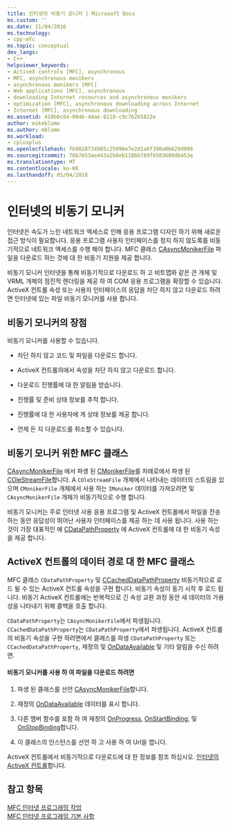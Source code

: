 ```yaml
---
title: 인터넷의 비동기 모니커 | Microsoft Docs
ms.custom: ''
ms.date: 11/04/2016
ms.technology:
- cpp-mfc
ms.topic: conceptual
dev_langs:
- C++
helpviewer_keywords:
- ActiveX controls [MFC], asynchronous
- MFC, asynchronous monikers
- asynchronous monikers [MFC]
- Web applications [MFC], asynchronous
- downloading Internet resources and asynchronous monikers
- optimization [MFC], asynchronous downloading across Internet
- Internet [MFC], asynchronous downloading
ms.assetid: 418b0c64-0046-4dae-8118-c9c762b5822e
author: mikeblome
ms.author: mblome
ms.workload:
- cplusplus
ms.openlocfilehash: fb9828734985c25996e7e2d1a6f390a0b629d998
ms.sourcegitcommit: 76b7653ae443a2b8eb1186b789f8503609d6453e
ms.translationtype: MT
ms.contentlocale: ko-KR
ms.lasthandoff: 05/04/2018
---
```

# <a name="asynchronous-monikers-on-the-internet"></a>인터넷의 비동기 모니커
인터넷은 속도가 느린 네트워크 액세스로 인해 응용 프로그램 디자인 하기 위해 새로운 접근 방식이 필요합니다. 응용 프로그램 사용자 인터페이스를 정지 하지 않도록를 비동기적으로 네트워크 액세스를 수행 해야 합니다. MFC 클래스 [CAsyncMonikerFile](../mfc/reference/casyncmonikerfile-class.md) 파일을 다운로드 하는 것에 대 한 비동기 지원을 제공 합니다.  
  
 비동기 모니커 인터넷을 통해 비동기적으로 다운로드 하 고 비트맵와 같은 큰 개체 및 VRML 개체의 점진적 렌더링을 제공 하 여 COM 응용 프로그램을 확장할 수 있습니다. ActiveX 컨트롤 속성 또는 사용자 인터페이스의 응답을 차단 하지 않고 다운로드 하려면 인터넷에 있는 파일 비동기 모니커를 사용 합니다.  
  
## <a name="advantages-of-asynchronous-monikers"></a>비동기 모니커의 장점  
 비동기 모니커를 사용할 수 있습니다.  
  
-   차단 하지 않고 코드 및 파일을 다운로드 합니다.  
  
-   ActiveX 컨트롤의에서 속성을 차단 하지 않고 다운로드 합니다.  
  
-   다운로드 진행률에 대 한 알림을 받습니다.  
  
-   진행률 및 준비 상태 정보를 추적 합니다.  
  
-   진행률에 대 한 사용자에 게 상태 정보를 제공 합니다.  
  
-   언제 든 지 다운로드를 취소할 수 있습니다.  
  
## <a name="mfc-classes-for-asynchronous-monikers"></a>비동기 모니커 위한 MFC 클래스  
 [CAsyncMonikerFile](../mfc/reference/casyncmonikerfile-class.md) 에서 파생 된 [CMonikerFile](../mfc/reference/cmonikerfile-class.md)를 차례로에서 파생 된 [COleStreamFile](../mfc/reference/colestreamfile-class.md)합니다. A `COleStreamFile` 개체에서 나타내는 데이터의 스트림을 있으며 `CMonikerFile` 개체에서 사용 하는 `IMoniker` 데이터를 가져오려면 및 `CAsyncMonikerFile` 개체가 비동기적으로 수행 합니다.  
  
 비동기 모니커는 주로 인터넷 사용 응용 프로그램 및 ActiveX 컨트롤에서 파일을 전송 하는 동안 응답성이 뛰어난 사용자 인터페이스를 제공 하는 데 사용 됩니다. 사용 하는 것이 가장 대표적인 예 [CDataPathProperty](../mfc/reference/cdatapathproperty-class.md) 에 ActiveX 컨트롤에 대 한 비동기 속성을 제공 합니다.  
  
## <a name="mfc-classes-for-data-paths-in-activex-controls"></a>ActiveX 컨트롤의 데이터 경로 대 한 MFC 클래스  
 MFC 클래스 `CDataPathProperty` 및 [CCachedDataPathProperty](../mfc/reference/ccacheddatapathproperty-class.md) 비동기적으로 로드 될 수 있는 ActiveX 컨트롤 속성을 구현 합니다. 비동기 속성이 동기 시작 후 로드 됩니다. 비동기 ActiveX 컨트롤에는 반복적으로 긴 속성 교환 과정 동안 새 데이터의 가용성을 나타내기 위해 콜백을 호출 합니다.  
  
 `CDataPathProperty`는 `CAsyncMonikerFile`에서 파생됩니다. `CCachedDataPathProperty`는 `CDataPathProperty`에서 파생됩니다. ActiveX 컨트롤의 비동기 속성을 구현 하려면에서 클래스를 파생 `CDataPathProperty` 또는 `CCachedDataPathProperty`, 재정의 및 [OnDataAvailable](../mfc/reference/casyncmonikerfile-class.md#ondataavailable) 및 기타 알림을 수신 하려면.  
  
#### <a name="to-download-a-file-using-asynchronous-monikers"></a>비동기 모니커를 사용 하 여 파일을 다운로드 하려면  
  
1.  파생 된 클래스를 선언 [CAsyncMonikerFile](../mfc/reference/casyncmonikerfile-class.md)합니다.  
  
2.  재정의 [OnDataAvailable](../mfc/reference/casyncmonikerfile-class.md#ondataavailable) 데이터를 표시 합니다.  
  
3.  다른 멤버 함수를 포함 하 여 재정의 [OnProgress](../mfc/reference/casyncmonikerfile-class.md#onprogress), [OnStartBinding](../mfc/reference/casyncmonikerfile-class.md#onstartbinding), 및 [OnStopBinding](../mfc/reference/casyncmonikerfile-class.md#onstopbinding)합니다.  
  
4.  이 클래스의 인스턴스를 선언 하 고 사용 하 여 Url을 엽니다.  
  
 ActiveX 컨트롤에서 비동기적으로 다운로드에 대 한 정보를 참조 하십시오. [인터넷의 ActiveX 컨트롤](../mfc/activex-controls-on-the-internet.md)합니다.  
  
## <a name="see-also"></a>참고 항목  
 [MFC 인터넷 프로그래밍 작업](../mfc/mfc-internet-programming-tasks.md)   
 [MFC 인터넷 프로그래밍 기본 사항](../mfc/mfc-internet-programming-basics.md)

